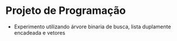 # Projeto de Programação

- Experimento utilizando árvore binaria de busca, lista duplamente encadeada e vetores
